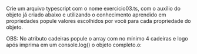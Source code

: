 Crie um arquivo typescript com o nome exercicio03.ts, com o auxílio do objeto já criado abaixo e utilizando o conhecimento aprendido em propriedades popule valores escolhidos por você para cada propriedade do objeto.

OBS: No atributo cadeiras popule o array com no mínimo 4 cadeiras e logo após imprima em um console.log() o objeto completo.o: